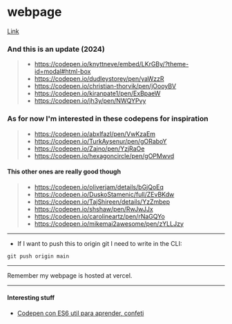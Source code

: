# webpage

[Link](https://muyyii.github.io/webpage/)

### And this is an update (2024)
> - https://codepen.io/knyttneve/embed/LKrGBy/?theme-id=modal#html-box
> - https://codepen.io/dudleystorey/pen/yaWzzR
> - https://codepen.io/christian-thorvik/pen/jOooyBV
> - https://codepen.io/kiranpate1/pen/ExBpaeW
> - https://codepen.io/jh3y/pen/NWQYPvy

### As for now I'm interested in these codepens for inspiration

> - https://codepen.io/abxlfazl/pen/VwKzaEm
> - https://codepen.io/TurkAysenur/pen/gORaboY
> - https://codepen.io/Zajno/pen/YzjRaOe
> - https://codepen.io/hexagoncircle/pen/gOPMwvd 

#### This other ones are really good though

> - https://codepen.io/oliverjam/details/bGjQoEq 
> - https://codepen.io/DuskoStamenic/full/ZEvBKdw 
> - https://codepen.io/TajShireen/details/YzZmbep 
> - https://codepen.io/shshaw/pen/RwJwJJx 
> - https://codepen.io/carolineartz/pen/rNaGQYo 
> - https://codepen.io/mikemai2awesome/pen/zYLLJzy 

---
- If I want to push this to origin git I need to write in the CLI: 

`git push origin main`


--- 

Remember my webpage is hosted at vercel.

---

#### Interesting stuff
- [Codepen con ES6 util para aprender, confeti](https://codepen.io/killroy/pen/ZEMxMdr?editors=1010)
